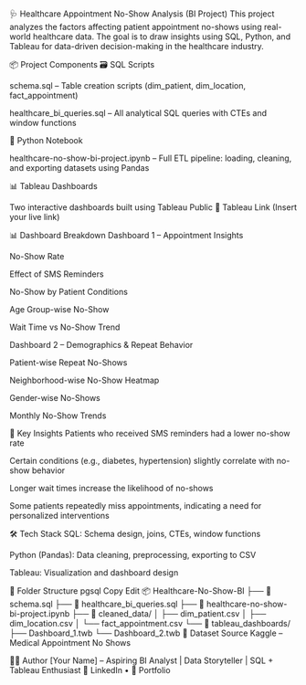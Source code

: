 🩺 Healthcare Appointment No-Show Analysis (BI Project)
This project analyzes the factors affecting patient appointment no-shows using real-world healthcare data. The goal is to draw insights using SQL, Python, and Tableau for data-driven decision-making in the healthcare industry.

📦 Project Components
🗃 SQL Scripts

schema.sql – Table creation scripts (dim_patient, dim_location, fact_appointment)

healthcare_bi_queries.sql – All analytical SQL queries with CTEs and window functions

🐍 Python Notebook

healthcare-no-show-bi-project.ipynb – Full ETL pipeline: loading, cleaning, and exporting datasets using Pandas

📊 Tableau Dashboards

Two interactive dashboards built using Tableau Public
🔗 Tableau Link (Insert your live link)

📊 Dashboard Breakdown
Dashboard 1 – Appointment Insights

No-Show Rate

Effect of SMS Reminders

No-Show by Patient Conditions

Age Group-wise No-Show

Wait Time vs No-Show Trend

Dashboard 2 – Demographics & Repeat Behavior

Patient-wise Repeat No-Shows

Neighborhood-wise No-Show Heatmap

Gender-wise No-Shows

Monthly No-Show Trends

🧠 Key Insights
Patients who received SMS reminders had a lower no-show rate

Certain conditions (e.g., diabetes, hypertension) slightly correlate with no-show behavior

Longer wait times increase the likelihood of no-shows

Some patients repeatedly miss appointments, indicating a need for personalized interventions

🛠 Tech Stack
SQL: Schema design, joins, CTEs, window functions

Python (Pandas): Data cleaning, preprocessing, exporting to CSV

Tableau: Visualization and dashboard design

📁 Folder Structure
pgsql
Copy
Edit
📦 Healthcare-No-Show-BI
├── 📄 schema.sql
├── 📄 healthcare_bi_queries.sql
├── 📓 healthcare-no-show-bi-project.ipynb
├── 📁 cleaned_data/ 
│   ├── dim_patient.csv
│   ├── dim_location.csv
│   └── fact_appointment.csv
└── 📁 tableau_dashboards/
    ├── Dashboard_1.twb
    └── Dashboard_2.twb
📌 Dataset Source
Kaggle – Medical Appointment No Shows

👩‍💻 Author
[Your Name] – Aspiring BI Analyst | Data Storyteller | SQL + Tableau Enthusiast
🔗 LinkedIn • 🔗 Portfolio


